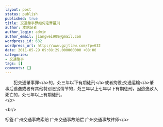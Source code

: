 ```yaml
---
layout: post
status: publish
published: true
title: 交通肇事罪如何定罪量刑
author: 本站记者
author_login: admin
author_email: jiangwei909@gmail.com
wordpress_id: 632
wordpress_url: http://www.gzjtlaw.com/?p=632
date: 2011-05-29 09:08:29.000000000 +08:00
categories:
- 交通肇事
tags: []
comments: []
---
```

<p><p>　　犯<a>交通肇事罪<&#47;a>的，处三年以下<a>有期徒刑<&#47;a>或者拘役;<a>交通运输<&#47;a>肇事后逃逸或者有其他特别恶劣情节的，处三年以上七年以下有期徒刑，因逃逸致人死亡的，处七年以上有期徒刑。 <br><&#47;p><br&#47;><p>标签:广州交通事故索赔 广州交通事故赔偿 广州交通事故律师<&#47;p>

